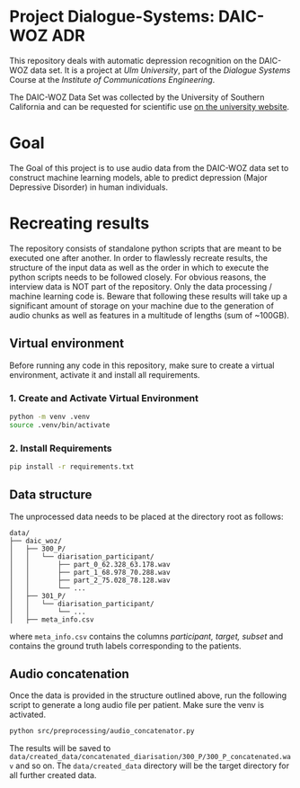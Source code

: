 # Project Dialogue-Systems: DAIC-WOZ ADR
This repository deals with automatic depression recognition on the DAIC-WOZ data set. It is a project at *Ulm University*, part of the *Dialogue Systems* Course at the *Institute of Communications Engineering*.

The DAIC-WOZ Data Set was collected by the University of Southern California and can be requested for scientific use [on the university website](https://dcapswoz.ict.usc.edu).

# Goal
The Goal of this project is to use audio data from the DAIC-WOZ data set to construct machine learning models, able to predict depression (Major Depressive Disorder) in human individuals.

# Recreating results
The repository consists of standalone python scripts that are meant to be executed one after another.
In order to flawlessly recreate results, the structure of the input data as well as the order in which to execute the python scripts needs to be followed closely. 
For obvious reasons, the interview data is NOT part of the repository. Only the data processing / machine learning code is. 
Beware that following these results will take up a significant amount of storage on your machine due to the generation of audio chunks as well as features in a multitude of lengths (sum of ~100GB).

## Virtual environment
Before running any code in this repository, make sure to create a virtual environment, activate it and install all requirements. 
### 1. Create and Activate Virtual Environment

```bash
python -m venv .venv
source .venv/bin/activate
```

### 2. Install Requirements

```bash
pip install -r requirements.txt
```

## Data structure 
The unprocessed data needs to be placed at the directory root as follows:

```text
data/
├── daic_woz/
│   ├── 300_P/
│   │   └── diarisation_participant/
│   │       ├── part_0_62.328_63.178.wav
│   │       ├── part_1_68.978_70.288.wav
│   │       ├── part_2_75.028_78.128.wav
│   │       └── ...
│   ├── 301_P/
│   │   └── diarisation_participant/
│   │       └── ...
│   ├── meta_info.csv
```

where `meta_info.csv` contains the columns *participant, target, subset* and contains the ground truth labels corresponding to the patients.

## Audio concatenation
Once the data is provided in the structure outlined above, run the following script to generate a long audio file per patient. Make sure the venv is activated.
```bash
python src/preprocessing/audio_concatenator.py
```
The results will be saved to `data/created_data/concatenated_diarisation/300_P/300_P_concatenated.wav` and so on. The `data/created_data` directory will be the target directory for all further created data.
